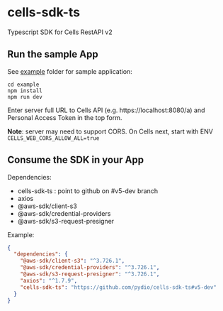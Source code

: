 # cells-sdk-ts

Typescript SDK for Cells RestAPI v2

## Run the sample App

See [example](./example) folder for sample application:

```
cd example
npm install
npm run dev
```
Enter server full URL to Cells API (e.g. https://localhost:8080/a) and Personal Access Token in the top form.

**Note**: server may need to support CORS. On Cells next, start with ENV `CELLS_WEB_CORS_ALLOW_ALL=true`

## Consume the SDK in your App

Dependencies: 

 - cells-sdk-ts : point to github on #v5-dev branch
 - axios
 - @aws-sdk/client-s3
 - @aws-sdk/credential-providers
 - @aws-sdk/s3-request-presigner

Example: 

```json
{
  "dependencies": {
    "@aws-sdk/client-s3": "^3.726.1",
    "@aws-sdk/credential-providers": "^3.726.1",
    "@aws-sdk/s3-request-presigner": "^3.726.1",
    "axios": "^1.7.9",
    "cells-sdk-ts": "https://github.com/pydio/cells-sdk-ts#v5-dev"
  }
}
```
